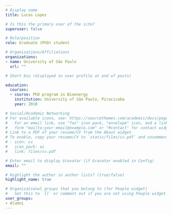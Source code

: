 ```yaml
---
# Display name
title: Lucas Lopes

# Is this the primary user of the site?
superuser: false

# Role/position
role: Graduate (PhD) student

# Organizations/Affiliations
organizations:
- name: University of São Paulo
  url: ""

# Short bio (displayed in user profile at end of posts)

education:
  courses:
  - course: PhD program in Bioenergy
    institution: University of São Paulo, Piracicaba
    year: 2018

# Social/Academic Networking
# For available icons, see: https://sourcethemes.com/academic/docs/page-builder/#icons
#   For an email link, use "fas" icon pack, "envelope" icon, and a link in the
#   form "mailto:your-email@example.com" or "#contact" for contact widget.
# Link to a PDF of your resume/CV from the About widget.
# To enable, copy your resume/CV to `static/files/cv.pdf` and uncomment the lines below.
# - icon: cv
#   icon_pack: ai
#   link: files/cv.pdf

# Enter email to display Gravatar (if Gravatar enabled in Config)
email: ""

# Highlight the author in author lists? (true/false)
highlight_name: true

# Organizational groups that you belong to (for People widget)
#   Set this to `[]` or comment out if you are not using People widget.
user_groups:
- Alumni
---
```

